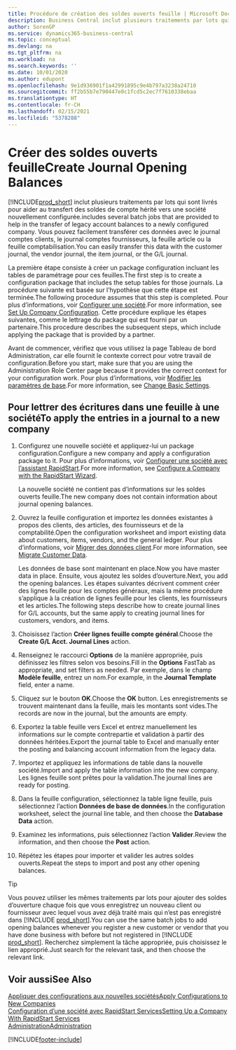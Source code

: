 ```yaml
---
title: Procédure de création des soldes ouverts feuille | Microsoft Docs
description: Business Central inclut plusieurs traitements par lots qui sont livrés pour aider au transfert des soldes de compte hérité vers une société nouvellement configurée. Vous pouvez facilement transférer ces données avec des validations de feuille.
author: SorenGP
ms.service: dynamics365-business-central
ms.topic: conceptual
ms.devlang: na
ms.tgt_pltfrm: na
ms.workload: na
ms.search.keywords: ''
ms.date: 10/01/2020
ms.author: edupont
ms.openlocfilehash: 9e1d936901f1a42991895c9e4b797a3238a24710
ms.sourcegitcommit: ff2b55b7e790447e0c1fcd5c2ec7f7610338ebaa
ms.translationtype: HT
ms.contentlocale: fr-CH
ms.lasthandoff: 02/15/2021
ms.locfileid: "5378288"
---
```

# <a name="create-journal-opening-balances"></a><span data-ttu-id="827ba-104">Créer des soldes ouverts feuille</span><span class="sxs-lookup"><span data-stu-id="827ba-104">Create Journal Opening Balances</span></span>

[!INCLUDE[prod_short](includes/prod_short.md)] <span data-ttu-id="827ba-105">inclut plusieurs traitements par lots qui sont livrés pour aider au transfert des soldes de compte hérité vers une société nouvellement configurée.</span><span class="sxs-lookup"><span data-stu-id="827ba-105">includes several batch jobs that are provided to help in the transfer of legacy account balances to a newly configured company.</span></span> <span data-ttu-id="827ba-106">Vous pouvez facilement transférer ces données avec le journal comptes clients, le journal comptes fournisseurs, la feuille article ou la feuille comptabilisation.</span><span class="sxs-lookup"><span data-stu-id="827ba-106">You can easily transfer this data with the customer journal, the vendor journal, the item journal, or the G/L journal.</span></span>

<span data-ttu-id="827ba-107">La première étape consiste à créer un package configuration incluant les tables de paramétrage pour ces feuilles.</span><span class="sxs-lookup"><span data-stu-id="827ba-107">The first step is to create a configuration package that includes the setup tables for those journals.</span></span> <span data-ttu-id="827ba-108">La procédure suivante est basée sur l’hypothèse que cette étape est terminée.</span><span class="sxs-lookup"><span data-stu-id="827ba-108">The following procedure assumes that this step is completed.</span></span> <span data-ttu-id="827ba-109">Pour plus d’informations, voir [Configurer une société](admin-set-up-company-configuration.md).</span><span class="sxs-lookup"><span data-stu-id="827ba-109">For more information, see [Set Up Company Configuration](admin-set-up-company-configuration.md).</span></span> <span data-ttu-id="827ba-110">Cette procédure explique les étapes suivantes, comme le lettrage du package qui est fourni par un partenaire.</span><span class="sxs-lookup"><span data-stu-id="827ba-110">This procedure describes the subsequent steps, which include applying the package that is provided by a partner.</span></span>  

<span data-ttu-id="827ba-111">Avant de commencer, vérifiez que vous utilisez la page Tableau de bord Administration, car elle fournit le contexte correct pour votre travail de configuration.</span><span class="sxs-lookup"><span data-stu-id="827ba-111">Before you start, make sure that you are using the Administration Role Center page because it provides the correct context for your configuration work.</span></span> <span data-ttu-id="827ba-112">Pour plus d’informations, voir [Modifier les paramètres de base](ui-change-basic-settings.md).</span><span class="sxs-lookup"><span data-stu-id="827ba-112">For more information, see [Change Basic Settings](ui-change-basic-settings.md).</span></span>

## <a name="to-apply-the-entries-in-a-journal-to-a-new-company"></a><span data-ttu-id="827ba-113">Pour lettrer des écritures dans une feuille à une société</span><span class="sxs-lookup"><span data-stu-id="827ba-113">To apply the entries in a journal to a new company</span></span>

1. <span data-ttu-id="827ba-114">Configurez une nouvelle société et appliquez-lui un package configuration.</span><span class="sxs-lookup"><span data-stu-id="827ba-114">Configure a new company and apply a configuration package to it.</span></span> <span data-ttu-id="827ba-115">Pour plus d’informations, voir [Configurer une société avec l’assistant RapidStart](admin-how-to-configure-a-company-with-the-rapidstart-wizard.md).</span><span class="sxs-lookup"><span data-stu-id="827ba-115">For more information, see [Configure a Company with the RapidStart Wizard](admin-how-to-configure-a-company-with-the-rapidstart-wizard.md).</span></span>  

    <span data-ttu-id="827ba-116">La nouvelle société ne contient pas d’informations sur les soldes ouverts feuille.</span><span class="sxs-lookup"><span data-stu-id="827ba-116">The new company does not contain information about journal opening balances.</span></span>  

2. <span data-ttu-id="827ba-117">Ouvrez la feuille configuration et importez les données existantes à propos des clients, des articles, des fournisseurs et de la comptabilité.</span><span class="sxs-lookup"><span data-stu-id="827ba-117">Open the configuration worksheet and import existing data about customers, items, vendors, and the general ledger.</span></span> <span data-ttu-id="827ba-118">Pour plus d’informations, voir [Migrer des données client](admin-migrate-customer-data.md).</span><span class="sxs-lookup"><span data-stu-id="827ba-118">For more information, see [Migrate Customer Data](admin-migrate-customer-data.md).</span></span>  

    <span data-ttu-id="827ba-119">Les données de base sont maintenant en place.</span><span class="sxs-lookup"><span data-stu-id="827ba-119">Now you have master data in place.</span></span> <span data-ttu-id="827ba-120">Ensuite, vous ajoutez les soldes d’ouverture.</span><span class="sxs-lookup"><span data-stu-id="827ba-120">Next, you add the opening balances.</span></span> <span data-ttu-id="827ba-121">Les étapes suivantes décrivent comment créer des lignes feuille pour les comptes généraux, mais la même procédure s’applique à la création de lignes feuille pour les clients, les fournisseurs et les articles.</span><span class="sxs-lookup"><span data-stu-id="827ba-121">The following steps describe how to create journal lines for G/L accounts, but the same apply to creating journal lines for customers, vendors, and items.</span></span>  
3. <span data-ttu-id="827ba-122">Choisissez l’action **Créer lignes feuille compte général**.</span><span class="sxs-lookup"><span data-stu-id="827ba-122">Choose the **Create G/L Acct. Journal Lines** action.</span></span>  
4. <span data-ttu-id="827ba-123">Renseignez le raccourci **Options** de la manière appropriée, puis définissez les filtres selon vos besoins.</span><span class="sxs-lookup"><span data-stu-id="827ba-123">Fill in the **Options** FastTab as appropriate, and set filters as needed.</span></span> <span data-ttu-id="827ba-124">Par exemple, dans le champ **Modèle feuille**, entrez un nom.</span><span class="sxs-lookup"><span data-stu-id="827ba-124">For example, in the **Journal Template** field, enter a name.</span></span>  
5. <span data-ttu-id="827ba-125">Cliquez sur le bouton **OK**.</span><span class="sxs-lookup"><span data-stu-id="827ba-125">Choose the **OK** button.</span></span> <span data-ttu-id="827ba-126">Les enregistrements se trouvent maintenant dans la feuille, mais les montants sont vides.</span><span class="sxs-lookup"><span data-stu-id="827ba-126">The records are now in the journal, but the amounts are empty.</span></span>  
6. <span data-ttu-id="827ba-127">Exportez la table feuille vers Excel et entrez manuellement les informations sur le compte contrepartie et validation à partir des données héritées.</span><span class="sxs-lookup"><span data-stu-id="827ba-127">Export the journal table to Excel and manually enter the posting and balancing account information from the legacy data.</span></span>
7. <span data-ttu-id="827ba-128">Importez et appliquez les informations de table dans la nouvelle société.</span><span class="sxs-lookup"><span data-stu-id="827ba-128">Import and apply the table information into the new company.</span></span> <span data-ttu-id="827ba-129">Les lignes feuille sont prêtes pour la validation.</span><span class="sxs-lookup"><span data-stu-id="827ba-129">The journal lines are ready for posting.</span></span>  
8. <span data-ttu-id="827ba-130">Dans la feuille configuration, sélectionnez la table ligne feuille, puis sélectionnez l’action **Données de base de données**.</span><span class="sxs-lookup"><span data-stu-id="827ba-130">In the configuration worksheet, select the journal line table, and then choose the **Database Data** action.</span></span>  
9. <span data-ttu-id="827ba-131">Examinez les informations, puis sélectionnez l’action **Valider**.</span><span class="sxs-lookup"><span data-stu-id="827ba-131">Review the information, and then choose the **Post** action.</span></span>  
10. <span data-ttu-id="827ba-132">Répétez les étapes pour importer et valider les autres soldes ouverts.</span><span class="sxs-lookup"><span data-stu-id="827ba-132">Repeat the steps to import and post any other opening balances.</span></span>  

> [!TIP]
> <span data-ttu-id="827ba-133">Vous pouvez utiliser les mêmes traitements par lots pour ajouter des soldes d’ouverture chaque fois que vous enregistrez un nouveau client ou fournisseur avec lequel vous avez déjà traité mais qui n’est pas enregistré dans [!INCLUDE [prod_short](includes/prod_short.md)].</span><span class="sxs-lookup"><span data-stu-id="827ba-133">You can use the same batch jobs to add opening balances whenever you register a new customer or vendor that you have done business with before but not registered in [!INCLUDE [prod_short](includes/prod_short.md)].</span></span> <span data-ttu-id="827ba-134">Recherchez simplement la tâche appropriée, puis choisissez le lien approprié.</span><span class="sxs-lookup"><span data-stu-id="827ba-134">Just search for the relevant task, and then choose the relevant link.</span></span>

## <a name="see-also"></a><span data-ttu-id="827ba-135">Voir aussi</span><span class="sxs-lookup"><span data-stu-id="827ba-135">See Also</span></span>

[<span data-ttu-id="827ba-136">Appliquer des configurations aux nouvelles sociétés</span><span class="sxs-lookup"><span data-stu-id="827ba-136">Apply Configurations to New Companies</span></span>](admin-apply-configuration-to-new-companies.md)  
[<span data-ttu-id="827ba-137">Configuration d’une société avec RapidStart Services</span><span class="sxs-lookup"><span data-stu-id="827ba-137">Setting Up a Company With RapidStart Services</span></span>](admin-set-up-a-company-with-rapidstart.md)  
[<span data-ttu-id="827ba-138">Administration</span><span class="sxs-lookup"><span data-stu-id="827ba-138">Administration</span></span>](admin-setup-and-administration.md)  


[!INCLUDE[footer-include](includes/footer-banner.md)]